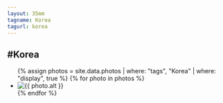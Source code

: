 ```yaml
---
layout: 35mm
tagname: Korea
tagurl: korea
---
```


<h2>#Korea</h2>
<ul class="photo-list korea">
    {% assign photos = site.data.photos
        | where: "tags", "Korea"
        | where: "display", true
    %}
    {% for photo in photos %}
    <li class="photo-item jeehye-aos">
        <a class="post-link" disabled>
        <img alt="{{ photo.alt }}" src="{{ photo.link }}">
        </a>
    </li>
    {% endfor %}
</ul>
